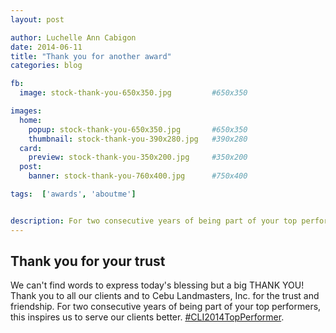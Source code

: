 ```yaml
---
layout: post

author: Luchelle Ann Cabigon
date: 2014-06-11
title: "Thank you for another award"
categories: blog

fb:
  image: stock-thank-you-650x350.jpg         #650x350

images:
  home:
    popup: stock-thank-you-650x350.jpg       #650x350
    thumbnail: stock-thank-you-390x280.jpg   #390x280
  card:
    preview: stock-thank-you-350x200.jpg     #350x200
  post:
    banner: stock-thank-you-760x400.jpg      #750x400

tags:  ['awards', 'aboutme']


description: For two consecutive years of being part of your top performers, this inspires us to serve our clients better.
---
```


## Thank you for your trust

We can't find words to express today's blessing but a big THANK YOU! Thank you to all our clients and to Cebu Landmasters, Inc. for the trust and friendship. For two consecutive years of being part of your top performers, this inspires us to serve our clients better.
[#‎CLI2014TopPerformer‬](http://facebook.com/hashtag/CLI2014TopPerformer).